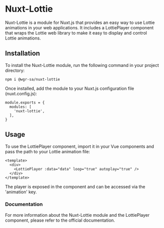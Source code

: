 # Nuxt-Lottie

Nuxt-Lottie is a module for Nuxt.js that provides an easy way to use Lottie animations in your web applications. It includes a LottiePlayer component that wraps the Lottie web library to make it easy to display and control Lottie animations.

## Installation

To install the Nuxt-Lottie module, run the following command in your project directory:

```
npm i @wgr-sa/nuxt-lottie
```

Once installed, add the module to your Nuxt.js configuration file (nuxt.config.js):

```
module.exports = {
  modules: [
    'nuxt-lottie',
  ],
}
```

## Usage

To use the LottiePlayer component, import it in your Vue components and pass the path to your Lottie animation file:

```
<template>
  <div>
    <LottiePlayer :data="data" loop="true" autoplay="true" />
  </div>
</template>
```

The player is exposed in the component and can be accessed via the 'animation' key.

### Documentation

For more information about the Nuxt-Lottie module and the LottiePlayer component, please refer to the official documentation.